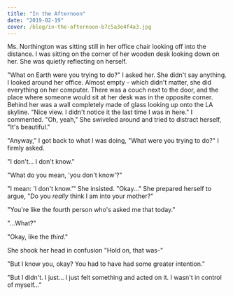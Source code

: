 ```yaml
---
title: "In the Afternoon"
date: "2019-02-19"
cover: /blog/in-the-afternoon-b7c5a3e4f4a3.jpg
---
```


Ms. Northington was sitting still in her office chair looking off into the distance. I was sitting on the corner of her wooden desk looking down on her. She was quietly reflecting on herself.

"What on Earth were you trying to do?" I asked her. She didn't say anything. I looked around her office. Almost empty - which didn't matter, she did everything on her computer. There was a couch next to the door, and the place where someone would sit at her desk was in the opposite corner. Behind her was a wall completely made of glass looking up onto the LA skyline. "Nice view. I didn't notice it the last time I was in here." I commented. "Oh, yeah," She swiveled around and tried to distract herself, "It's beautiful."

"Anyway," I got back to what I was doing, "What were you trying to do?" I firmly asked.

"I don't... I don't know."

"What do you mean, 'you don't know'?"

"I mean: 'I don't know.'" She insisted. "Okay..." She prepared herself to argue, "Do you *really* think I am into your mother?"

"You're like the fourth person who's asked me that today."

"...What?"

"Okay, like the *third*."

She shook her head in confusion "Hold on, that was-"

"But I know you, okay? You had to have had some greater intention."

"But I didn't. I just... I just felt something and acted on it. I wasn't in control of myself..."
